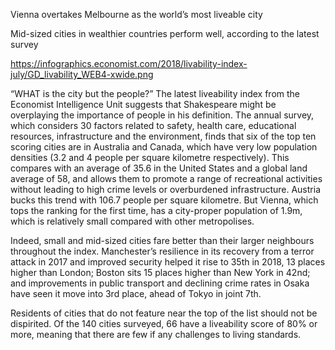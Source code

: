 Vienna overtakes Melbourne as the world’s most liveable city

Mid-sized cities in wealthier countries perform well, according to the latest survey

https://infographics.economist.com/2018/livability-index-july/GD_livability_WEB4-xwide.png

“WHAT is the city but the people?” The latest liveability index from the Economist Intelligence Unit suggests that Shakespeare might be overplaying the importance of people in his definition. The annual survey, which considers 30 factors related to safety, health care, educational resources, infrastructure and the environment, finds that six of the top ten scoring cities are in Australia and Canada, which have very low population densities (3.2 and 4 people per square kilometre respectively). This compares with an average of 35.6 in the United States and a global land average of 58, and allows them to promote a range of recreational activities without leading to high crime levels or overburdened infrastructure. Austria bucks this trend with 106.7 people per square kilometre. But Vienna, which tops the ranking for the first time, has a city-proper population of 1.9m, which is relatively small compared with other metropolises.

Indeed, small and mid-sized cities fare better than their larger neighbours throughout the index. Manchester’s resilience in its recovery from a terror attack in 2017 and improved security helped it rise to 35th in 2018, 13 places higher than London; Boston sits 15 places higher than New York in 42nd; and improvements in public transport and declining crime rates in Osaka have seen it move into 3rd place, ahead of Tokyo in joint 7th.

Residents of cities that do not feature near the top of the list should not be dispirited. Of the 140 cities surveyed, 66 have a liveability score of 80% or more, meaning that there are few if any challenges to living standards.
